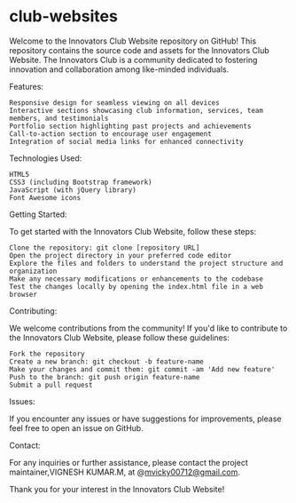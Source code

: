 # club-websites

Welcome to the Innovators Club Website repository on GitHub! This repository contains the source code and assets for the Innovators Club Website. The Innovators Club is a community dedicated to fostering innovation and collaboration among like-minded individuals.

Features:

    Responsive design for seamless viewing on all devices
    Interactive sections showcasing club information, services, team members, and testimonials
    Portfolio section highlighting past projects and achievements
    Call-to-action section to encourage user engagement
    Integration of social media links for enhanced connectivity

Technologies Used:

    HTML5
    CSS3 (including Bootstrap framework)
    JavaScript (with jQuery library)
    Font Awesome icons

Getting Started:

To get started with the Innovators Club Website, follow these steps:

    Clone the repository: git clone [repository URL]
    Open the project directory in your preferred code editor
    Explore the files and folders to understand the project structure and organization
    Make any necessary modifications or enhancements to the codebase
    Test the changes locally by opening the index.html file in a web browser

Contributing:

We welcome contributions from the community! If you'd like to contribute to the Innovators Club Website, please follow these guidelines:

    Fork the repository
    Create a new branch: git checkout -b feature-name
    Make your changes and commit them: git commit -am 'Add new feature'
    Push to the branch: git push origin feature-name
    Submit a pull request

Issues:

If you encounter any issues or have suggestions for improvements, please feel free to open an issue on GitHub.

Contact:

For any inquiries or further assistance, please contact the project maintainer,VIGNESH KUMAR.M, at @mvicky00712@gmail.com.

Thank you for your interest in the Innovators Club Website!
